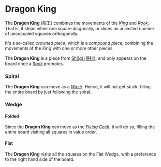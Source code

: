 # Dragon King

The **Dragon King** (&#x9f8d;&#x738b;) combines the movements of
the [*King*](king.html) and [*Rook*](rook.html). That is, it steps
either one square diagonally, or slides an unlimited number of 
unoccupied squares orthogonally.

It's a so-called *crowned piece*, which is a *compound piece*, 
combining the movements of the *King* with one or more other pieces.

The **Dragon King** is a piece from
[Sh&#x14d;gi (&#x5c06;&#x68cb;)](#wiki:Shogi), and only
appears on the board once a [*Rook*](rook.html) promotes.


### Spiral

The **Dragon King** can move as a [*Wazir*](wazir.html). Hence, it will not
get stuck, filling the entire board by just following the spiral.

### Wedge

#### Folded

Since the **Dragon King** can move as the [*Flying Cock*](flying_cock.html),
it will do so, filling the entire board visiting all squares in value order.

#### Flat

The **Dragon King** visits all the squares on the Flat Wedge, with a
preference to the right hand side of the board.
